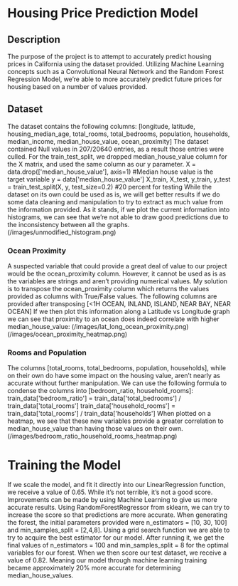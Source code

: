 # Housing Price Prediction Model
## Description
The purpose of the project is to attempt to accurately predict housing prices in California using the dataset provided. Utilizing Machine Learning concepts such as a Convolutional Neural Network and  the Random Forest Regression Model, we’re able to more accurately predict future prices for housing based on a number of values provided.

## Dataset
The dataset contains the following columns:
[longitude, latitude, housing_median_age, total_rooms, total_bedrooms, population, households, median_income, median_house_value, ocean_proximity]
The dataset contained Null values in 207/20640 entries, as a result those entries were culled. 
For the train_test_split, we dropped median_house_value column for the X matrix, and used the same column as our y parameter.
X = data.drop(['median_house_value'], axis=1) #Median house value is the target variable
y = data['median_house_value']
X_train, X_test, y_train, y_test = train_test_split(X, y, test_size=0.2) #20 percent for testing
While the dataset on its own could be used as is, we will get better results if we do some data cleaning and manipulation to try to extract as much value from the information provided.
As it stands, if we plot the current information into histograms, we can see that we’re not able to draw good predictions due to the inconsistency between all the graphs.
(/images/unmodified_histogram.png)

### Ocean Proximity
A suspected variable that could provide a great deal of value to our project would be the ocean_proximity column. However, it cannot be used as is as the variables are strings and aren’t providing numerical values. My solution is to transpose the ocean_proximity column which returns the values provided as columns with True/False values. The following columns are provided after transposing [<1H OCEAN, INLAND, ISLAND, NEAR BAY, NEAR OCEAN]
If we then plot this information along a Latitude vs Longitude graph we can see that proximity to an ocean does indeed correlate with higher median_house_value:
(/images/lat_long_ocean_proximity.png)
(/images/ocean_proximity_heatmap.png)

### Rooms and Population
The columns [total_rooms, total_bedrooms, population, households], while on their own do have some impact on the housing value, aren’t nearly as accurate without further manipulation. We can use the following formula to condense  the columns into [bedroom_ratio, household_rooms]:
train_data['bedroom_ratio'] = train_data['total_bedrooms'] / train_data['total_rooms']
train_data['household_rooms'] = train_data['total_rooms'] / train_data['households']
When plotted on a heatmap, we see that these new variables provide a greater correlation to median_house_value than having those values on their own.
(/images/bedroom_ratio_household_rooms_heatmap.png)

# Training the Model
If we scale the model, and fit it directly into our LinearRegression function, we receive a value of 0.65.
While it’s not terrible, it’s not a good score. Improvements can be made by using Machine Learning to give us more accurate results. Using RandomForestRegressor from sklearn, we can try to increase the score so that predictions are more accurate. 
When generating the forest, the initial parameters provided were n_estimators = [10, 30, 100] and min_samples_split = [2,4,8]. Using a grid search function we are able to try to acquire the best estimator for our model. 
After running it, we get the final values of n_estimators = 100 and min_samples_split = 8 for the optimal variables for our forest.
When we then score our test dataset, we receive a value of 0.82.
Meaning our model through machine learning training became approximately 20% more accurate for determining median_house_values.


